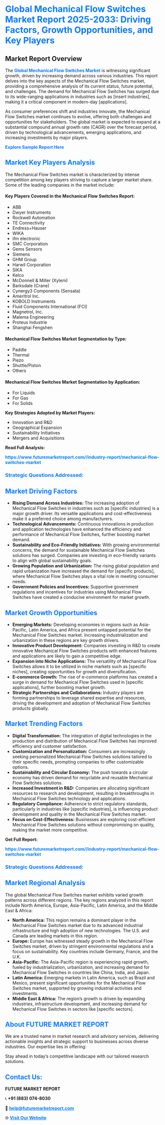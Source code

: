 <h1 style="color: #007BFF;">Global Mechanical Flow Switches Market Report 2025-2033: Driving Factors, Growth Opportunities, and Key Players</h1>

<section id="overview">
<h2>Market Report Overview</h2>
<p>The <a href="https://www.futuremarketreport.com//industry-report/mechanical-flow-switches-market" style="color: #007BFF; text-decoration: none;"><strong>Global Mechanical Flow Switches Market</strong></a> is witnessing significant growth, driven by increasing demand across various industries. This report delves into the key aspects of the Mechanical Flow Switches market, providing a comprehensive analysis of its current status, future potential, and challenges. The demand for Mechanical Flow Switches has surged due to its wide-ranging applications in industries such as [insert industries], making it a critical component in modern-day [applications].</p>
<p>As consumer preferences shift and industries innovate, the Mechanical Flow Switches market continues to evolve, offering both challenges and opportunities for stakeholders. The global market is expected to expand at a substantial compound annual growth rate (CAGR) over the forecast period, driven by technological advancements, emerging applications, and increasing investments by major players.</p>
</section>

<section id="overview">
<p><a href="https://www.futuremarketreport.com//request-sample/reportId=76475" style="color: #007BFF; text-decoration: none;"><strong>Explore Sample Report Here</strong></a></p>
</section>

<section id="key-players">
<h2 style="color: #007BFF;">Market Key Players Analysis</h2>
<p>The Mechanical Flow Switches market is characterized by intense competition among key players striving to capture a larger market share. Some of the leading companies in the market include:</p>
<h4>Key Players Covered in the Mechanical Flow Switches Report:</h4>
<ul><li>ABB</li><li>Dwyer Instruments</li><li>Rockwell Automation</li><li>TE Connectivity</li><li>Endress+Hauser</li><li>WIKA</li><li>ifm electronic</li><li>SMC Corporation</li><li>Gems Sensors</li><li>Siemens</li><li>GHM Group</li><li>Harwil Corporation</li><li>SIKA</li><li>Kelco</li><li>McDonnell &amp; Miller (Xylem)</li><li>Barksdale (Crane)</li><li>Cynergy3 Components (Sensata)</li><li>Ameritrol Inc.</li><li>KOBOLD Instruments</li><li>Fluid Components International (FCI)</li><li>Magnetrol, Inc.</li><li>Malema Engineering</li><li>Proteus Industrie</li><li>Shanghai Fengshen</li></ul>
<h4>Mechanical Flow Switches Market Segmentation by Type:</h4>
<ul><li>Paddle</li><li>Thermal</li><li>Piezo</li><li>Shuttle/Piston</li><li>Others</li></ul>

<h4>Mechanical Flow Switches Market Segmentation by Application:</h4>
<ul><li>For Liquids</li><li>For Gas</li><li>For Solids</li></ul>
<p><strong>Key Strategies Adopted by Market Players:</strong></p>
<ul>
<li>Innovation and R&D</li>
<li>Geographical Expansion</li>
<li>Sustainability Initiatives</li>
<li>Mergers and Acquisitions</li>
</ul>
</section>

<section>
<p><strong>Read Full Analysis: </strong></p><a href="https://www.futuremarketreport.com//industry-report/mechanical-flow-switches-market" style="color: #007BFF; text-decoration: none;"><strong>https://www.futuremarketreport.com//industry-report/mechanical-flow-switches-market</strong></a>
<h3 style="color: #007BFF;">Strategic Questions Addressed:</h3>
</section>

<section id="driving-factors">
<h2 style="color: #007BFF;">Market Driving Factors</h2>
<ul>
<li><strong>Rising Demand Across Industries:</strong> The increasing adoption of Mechanical Flow Switches in industries such as [specific industries] is a major growth driver. Its versatile applications and cost-effectiveness make it a preferred choice among manufacturers.</li>
<li><strong>Technological Advancements:</strong> Continuous innovations in production and application technologies have enhanced the efficiency and performance of Mechanical Flow Switches, further boosting market demand.</li>
<li><strong>Sustainability and Eco-Friendly Initiatives:</strong> With growing environmental concerns, the demand for sustainable Mechanical Flow Switches solutions has surged. Companies are investing in eco-friendly variants to align with global sustainability goals.</li>
<li><strong>Growing Population and Urbanization:</strong> The rising global population and rapid urbanization have increased the demand for [specific products], where Mechanical Flow Switches plays a vital role in meeting consumer needs.</li>
<li><strong>Government Policies and Incentives:</strong> Supportive government regulations and incentives for industries using Mechanical Flow Switches have created a conducive environment for market growth.</li>
</ul>
</section>

<section id="growth-opportunities">
<h2 style="color: #007BFF;">Market Growth Opportunities</h2>
<ul>
<li><strong>Emerging Markets:</strong> Developing economies in regions such as Asia-Pacific, Latin America, and Africa present untapped potential for the Mechanical Flow Switches market. Increasing industrialization and urbanization in these regions are key growth drivers.</li>
<li><strong>Innovative Product Development:</strong> Companies investing in R&D to create innovative Mechanical Flow Switches products with enhanced features and applications are likely to gain a competitive edge.</li>
<li><strong>Expansion into Niche Applications:</strong> The versatility of Mechanical Flow Switches allows it to be utilized in niche markets such as [specific niches], creating opportunities for growth and diversification.</li>
<li><strong>E-commerce Growth:</strong> The rise of e-commerce platforms has created a surge in demand for Mechanical Flow Switches used in [specific applications], further boosting market growth.</li>
<li><strong>Strategic Partnerships and Collaborations:</strong> Industry players are forming partnerships to leverage shared expertise and resources, driving the development and adoption of Mechanical Flow Switches products globally.</li>
</ul>
</section>

<section id="trending-factors">
<h2 style="color: #007BFF;">Market Trending Factors</h2>
<ul>
<li><strong>Digital Transformation:</strong> The integration of digital technologies in the production and distribution of Mechanical Flow Switches has improved efficiency and customer satisfaction.</li>
<li><strong>Customization and Personalization:</strong> Consumers are increasingly seeking personalized Mechanical Flow Switches solutions tailored to their specific needs, prompting companies to offer customizable options.</li>
<li><strong>Sustainability and Circular Economy:</strong> The push towards a circular economy has driven demand for recyclable and reusable Mechanical Flow Switches solutions.</li>
<li><strong>Increased Investment in R&D:</strong> Companies are allocating significant resources to research and development, resulting in breakthroughs in Mechanical Flow Switches technology and applications.</li>
<li><strong>Regulatory Compliance:</strong> Adherence to strict regulatory standards, particularly in industries like [specific industries], is influencing product development and quality in the Mechanical Flow Switches market.</li>
<li><strong>Focus on Cost-Effectiveness:</strong> Businesses are exploring cost-efficient Mechanical Flow Switches solutions without compromising on quality, making the market more competitive.</li>
</ul>
</section>

<section>
<p><strong>Get Full Report: </strong></p><a href="https://www.futuremarketreport.com//industry-report/mechanical-flow-switches-market" style="color: #007BFF; text-decoration: none;"><strong>https://www.futuremarketreport.com//industry-report/mechanical-flow-switches-market</strong></a>
<h3 style="color: #007BFF;">Strategic Questions Addressed:</h3>
</section>


<section id="regional-analysis">
<h2 style="color: #007BFF;">Market Regional Analysis</h2>
<p>The global Mechanical Flow Switches market exhibits varied growth patterns across different regions. The key regions analyzed in this report include North America, Europe, Asia-Pacific, Latin America, and the Middle East & Africa:</p>
<ul>
<li><strong>North America:</strong> This region remains a dominant player in the Mechanical Flow Switches market due to its advanced industrial infrastructure and high adoption of new technologies. The U.S. and Canada are leading markets in this region.</li>
<li><strong>Europe:</strong> Europe has witnessed steady growth in the Mechanical Flow Switches market, driven by stringent environmental regulations and a focus on sustainability. Key countries include Germany, France, and the U.K.</li>
<li><strong>Asia-Pacific:</strong> The Asia-Pacific region is experiencing rapid growth, fueled by industrialization, urbanization, and increasing demand for Mechanical Flow Switches in countries like China, India, and Japan.</li>
<li><strong>Latin America:</strong> Emerging markets in Latin America, such as Brazil and Mexico, present significant opportunities for the Mechanical Flow Switches market, supported by growing industrial activities and investments.</li>
<li><strong>Middle East & Africa:</strong> The region’s growth is driven by expanding industries, infrastructure development, and increasing demand for Mechanical Flow Switches in sectors like [specific sectors].</li>
</ul>
</section>

<footer>
<h2 style="color: #007BFF;">About FUTURE MARKET REPORT</h2>
<p>We are a trusted name in market research and advisory services, delivering actionable insights and strategic support to businesses across diverse industries. Our expertise lies in offering:</p>

<p>Stay ahead in today’s competitive landscape with our tailored research solutions.</p>

<h2 style="color: #007BFF;">Contact Us:</h2>
<p><strong>FUTURE MARKET REPORT</strong></p>
<p>📞 <strong>+91 (883) 074-8030</strong></p>
<p>📧 <strong><a href="mailto:help@futuremarketreport.com" style="color: #007BFF;">help@futuremarketreport.com</a></strong></p>
<p>🌐 <strong><a href="https://www.futuremarketreport.com/" style="color: #007BFF;">Visit Our Website</a></strong></p>
</footer>
